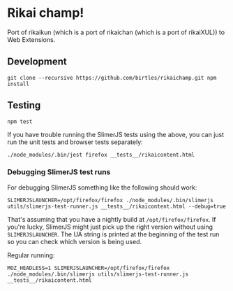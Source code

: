 # Rikai champ!

Port of rikaikun (which is a port of rikaichan (which is a port of rikaiXUL)) to
Web Extensions.

## Development

`
git clone --recursive https://github.com/birtles/rikaichamp.git
npm install
`

## Testing

`
npm test
`

If you have trouble running the SlimerJS tests using the above, you can just run
the unit tests and browser tests separately:

`
./node_modules/.bin/jest
firefox __tests__/rikaicontent.html
`

### Debugging SlimerJS test runs

For debugging SlimerJS something like the following should work:

`
SLIMERJSLAUNCHER=/opt/firefox/firefox ./node_modules/.bin/slimerjs utils/slimerjs-test-runner.js __tests__/rikaicontent.html --debug=true
`

That's assuming that you have a nightly build at `/opt/firefox/firefox`. If
you're lucky, SlimerJS might just pick up the right version without using
`SLIMERJSLAUNCHER`. The UA string is printed at the beginning of the test run so
you can check which version is being used.

Regular running:

`
MOZ_HEADLESS=1 SLIMERJSLAUNCHER=/opt/firefox/firefox ./node_modules/.bin/slimerjs utils/slimerjs-test-runner.js __tests__/rikaicontent.html
`
